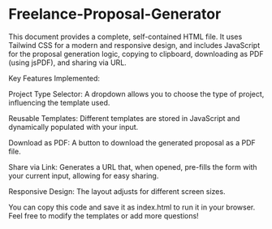 # Freelance-Proposal-Generator

This document provides a complete, self-contained HTML file. It uses Tailwind CSS for a modern and responsive design, and includes JavaScript for the proposal generation logic, copying to clipboard, downloading as PDF (using jsPDF), and sharing via URL.

Key Features Implemented:

Project Type Selector: A dropdown allows you to choose the type of project, influencing the template used.

Reusable Templates: Different templates are stored in JavaScript and dynamically populated with your input.

Download as PDF: A button to download the generated proposal as a PDF file.

Share via Link: Generates a URL that, when opened, pre-fills the form with your current input, allowing for easy sharing.

Responsive Design: The layout adjusts for different screen sizes.

You can copy this code and save it as index.html to run it in your browser. Feel free to modify the templates or add more questions!
